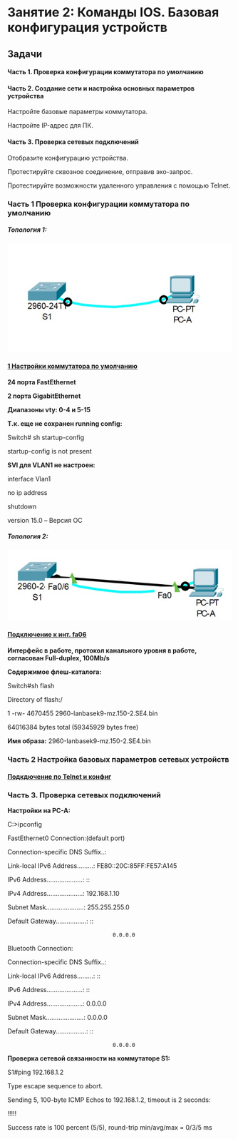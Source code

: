 # Занятие 2: Команды IOS. Базовая конфигурация устройств
## Задачи
#### Часть 1. Проверка конфигурации коммутатора по умолчанию
#### Часть 2. Создание сети и настройка основных параметров устройства
Настройте базовые параметры коммутатора.

Настройте IP-адрес для ПК.
#### Часть 3. Проверка сетевых подключений
Отобразите конфигурацию устройства.

Протестируйте сквозное соединение, отправив эхо-запрос.

Протестируйте возможности удаленного управления с помощью Telnet.

### Часть 1 Проверка конфигурации коммутатора по умолчанию
##### Топология 1:
![](Top1.jpg)
#### [1 Настройки коммутатора по умолчанию](def1)
**24 порта FastEthernet**

**2 порта GigabitEthernet**

**Диапазоны vty: 0-4 и 5-15**

**Т.к. еще не сохранен running config:**

Switch# sh startup-config 

startup-config is not present

**SVI для VLAN1 не настроен:**

interface Vlan1

no ip address

shutdown

version 15.0 – Версия ОС
##### Топология 2:
![](Top2.jpg)

#### [Подключение к инт. fa06](Podcfa06)

**Интерфейс в работе, протокол канального уровня в работе, согласован Full-duplex, 100Mb/s**

**Содержимое флеш-каталога:**

Switch#sh flash

Directory of flash:/

1 -rw- 4670455 <no date> 2960-lanbasek9-mz.150-2.SE4.bin

64016384 bytes total (59345929 bytes free)

**Имя образа:**
  2960-lanbasek9-mz.150-2.SE4.bin

### Часть 2 Настройка базовых параметров сетевых устройств

#### [Подкдючение по Telnet и конфиг](ConfTelnet)
### Часть 3. Проверка сетевых подключений
**Настройки на PC-A:**

C:\>ipconfig

FastEthernet0 Connection:(default port)

   Connection-specific DNS Suffix..:
   
   Link-local IPv6 Address.........: FE80::20C:85FF:FE57:A145
   
   IPv6 Address....................: ::
   
   IPv4 Address....................: 192.168.1.10
   
   Subnet Mask.....................: 255.255.255.0
   
   Default Gateway.................: ::
   
                                     0.0.0.0

Bluetooth Connection:

   Connection-specific DNS Suffix..: 
   
   Link-local IPv6 Address.........: ::
   
   IPv6 Address....................: ::
   
   IPv4 Address....................: 0.0.0.0
   
   Subnet Mask.....................: 0.0.0.0
   
   Default Gateway.................: ::
   
                                     0.0.0.0

**Проверка сетевой связанности на коммутаторе S1:**

S1#ping 192.168.1.2

Type escape sequence to abort.

Sending 5, 100-byte ICMP Echos to 192.168.1.2, timeout is 2 seconds:

!!!!!

Success rate is 100 percent (5/5), round-trip min/avg/max = 0/3/5 ms
